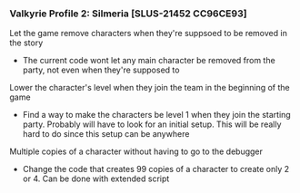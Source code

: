### Valkyrie Profile 2: Silmeria [SLUS-21452 CC96CE93]

Let the game remove characters when they're suppsoed to be removed in the story

- The current code wont let any main character be removed from the party, not even when they're supposed to

Lower the character's level when they join the team in the beginning of the game

- Find a way to make the characters be level 1 when they join the starting party. Probably will have to look for an initial setup.
  This will be really hard to do since this setup can be anywhere

Multiple copies of a character without having to go to the debugger

- Change the code that creates 99 copies of a character to create only 2 or 4. Can be done with extended script
